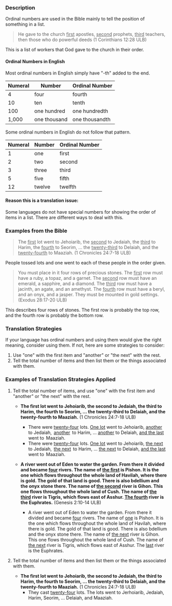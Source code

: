 

### Description

Ordinal numbers are used in the Bible mainly to tell the position of something in a list.

>He gave to the church <u>first</u> apostles, <u>second</u> prophets, <u>third</u> teachers, then those who do powerful deeds (1 Corinthians 12:28 ULB)

This is a list of workers that God gave to the church in their order.

#### Ordinal Numbers in English

Most ordinal numbers in English simply have  "-th" added to the end.

| Numeral | Number  | Ordinal Number  |
| -------- | -------- | -------- |
| 4   | four | fourth |
| 10 | ten |  tenth |
| 100 | one hundred |  one hundredth |
| 1,000| one thousand |  one thousandth |


Some ordinal numbers in English do not follow that pattern.

| Numeral | Number  | Ordinal Number  |
| -------- | -------- | -------- |
| 1   | one | first |
| 2  | two |  second |
| 3 | three |  third |
| 5 | five | fifth |
| 12 | twelve | twelfth |

#### Reason this is a translation issue:

Some languages do not have special numbers for showing the order of items in a list. There are different ways to deal with this.

### Examples from the Bible

>The <u>first</u> lot went to Jehoiarib, the <u>second</u> to Jedaiah, the <u>third</u> to Harim, the <u>fourth</u> to Seorim, … the <u>twenty-third</u> to Delaiah, and the <u>twenty-fourth</u> to Maaziah.  (1 Chronicles 24:7-18 ULB)

People tossed lots and one went to each of these people in the order given.

>You must place in it four rows of precious stones. The <u>first</u> row must have a ruby, a topaz, and a garnet. The <u>second</u> row must have an emerald, a sapphire, and a diamond.  The <u>third</u> row must have a jacinth, an agate, and an amethyst.  The <u>fourth</u> row must have a beryl, and an onyx, and a jasper. They must be mounted in gold settings.  (Exodus 28:17-20 ULB)

This describes four rows of stones. The first row is probably the top row, and the fourth row is probably the bottom row.

### Translation Strategies

If your language has ordinal numbers and using them would give the right meaning, consider using them. If not, here are some strategies to consider:

1. Use "one" with the first item and "another" or "the next" with the rest.
1. Tell the total number of items and then list them or the things associated with them.

### Examples of Translation Strategies Applied

1. Tell the total number of items, and use "one" with the first item and "another" or "the next" with the rest.

    * **The first lot went to Jehoiarib, the second to Jedaiah,  the third to Harim, the fourth to Seorim, … the twenty-third to Delaiah,  and the twenty-fourth to Maaziah.**  (1 Chronicles 24:7-18 ULB)
        * There were <u>twenty-four</u> lots. <u>One lot</u> went to Jehoiarib, <u>another</u> to Jedaiah,  <u>another</u>  to Harim, … <u>another</u> to Delaiah, <u>and the last</u> went to  Maaziah.
        * There were <u>twenty-four</u> lots. <u>One lot</u> went to Jehoiarib, <u>the next</u> to Jedaiah,  <u>the next</u>  to Harim, … <u>the next</u> to Delaiah, <u>and the last</u> went to  Maaziah.

    * **A river went out of Eden to water the garden. From there it divided and became <u>four</u> rivers. The name of <u>the first</u> is Pishon. It is the one which flows throughout the whole land of Havilah, where there is gold. The gold of that land is good. There is also bdellium and the onyx stone there. The name of <u>the second</u> river is Gihon. This one flows throughout the whole land of Cush.  The name of <u>the third</u> river is Tigris, which flows east of Asshur. <u>The fourth</u> river is the Euphrates.** (Genesis 2:10-14 ULB)
        * A river went out of Eden to water the garden. From there it divided and became <u>four</u> rivers. The name of <u>one</u> is Pishon. It is the one which flows throughout the whole land of Havilah, where there is gold. The gold of that land is good. There is also bdellium and the onyx stone there. The name of <u>the next</u> river is Gihon. This one flows throughout the whole land of Cush.  The name of <u>the next</u> river is Tigris, which flows east of Asshur. The <u>last</u> river is the Euphrates.

1. Tell the total number of items and then list them or the things associated with them.

    * **The first lot went to Jehoiarib, the second to Jedaiah, the third to Harim, the fourth to Seorim, … the twenty-third to Delaiah, and the twenty-fourth to Maaziah.** (1 Chronicles 24:7-18 ULB)
        * They cast <u>twenty-four</u> lots. The lots went to Jerhoiarib, Jedaiah, Harim, Seorim, …  Delaiah, and Maaziah.


